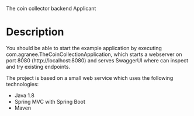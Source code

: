The coin collector backend Applicant

# Description
You should be able to start the example application by executing com.agranee.TheCoinCollectionApplication, which starts a webserver on port 8080 (http://localhost:8080) and serves SwaggerUI where can inspect and try existing endpoints.

The project is based on a small web service which uses the following technologies:

* Java 1.8
* Spring MVC with Spring Boot
* Maven

